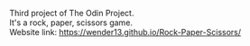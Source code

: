 Third project of The Odin Project.<br>
It's a rock, paper, scissors game.<br>
Website link: https://wender13.github.io/Rock-Paper-Scissors/
